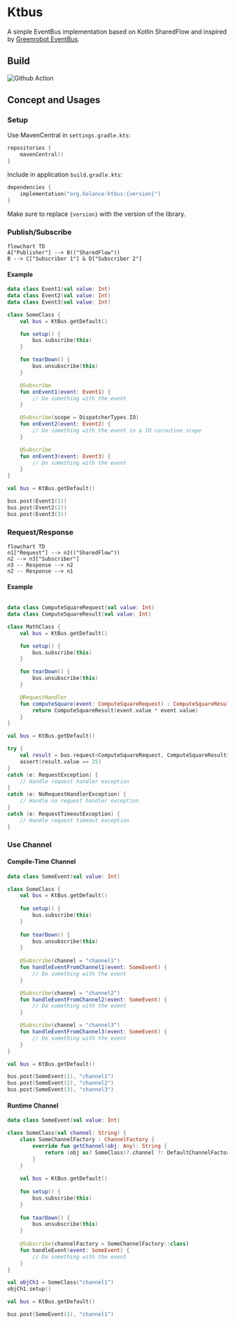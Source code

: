 # Ktbus

A simple EventBus implementation based on Kotlin SharedFlow and inspired by 
[Greenrobot EventBus](https://github.com/greenrobot/EventBus).

## Build

![Github Action](https://github.com/holance/ktbus/actions/workflows/ci.yml/badge.svg)

## Concept and Usages

### Setup

Use MavenCentral in `settings.gradle.kts`:

```kotlin
repositories {
    mavenCentral()
}
```

Include in application `build.gradle.kts`:

```kotlin
dependencies {
    implementation("org.holance:ktbus:{version}")
}
```

Make sure to replace `{version}` with the version of the library.

### Publish/Subscribe

```mermaid
flowchart TD
A["Publisher"] --> B(("SharedFlow"))
B --> C["Subscriber 1"] & D["Subscriber 2"]
```

#### Example

```kotlin
data class Event1(val value: Int)
data class Event2(val value: Int)
data class Event3(val value: Int)

class SomeClass {
    val bus = KtBus.getDefault()

    fun setup() {
        bus.subscribe(this)
    }

    fun tearDown() {
        bus.unsubscribe(this)
    }

    @Subscribe
    fun onEvent1(event: Event1) {
        // Do something with the event
    }

    @Subscribe(scope = DispatcherTypes.IO)
    fun onEvent2(event: Event2) {
        // Do something with the event in a IO coroutine scope
    }

    @Subscribe
    fun onEvent3(event: Event3) {
        // Do something with the event
    }
}

val bus = KtBus.getDefault()

bus.post(Event1(1))
bus.post(Event2(2))
bus.post(Event3(3))
```


### Request/Response

```mermaid
flowchart TD
n1["Request"] --> n2(("SharedFlow"))
n2 --> n3["Subscriber"]
n3 -- Response --> n2
n2 -- Response --> n1
```

#### Example

```kotlin

data class ComputeSquareRequest(val value: Int)
data class ComputeSquareResult(val value: Int)

class MathClass {
    val bus = KtBus.getDefault()

    fun setup() {
        bus.subscribe(this)
    }

    fun tearDown() {
        bus.unsubscribe(this)
    }

    @RequestHandler
    fun computeSquare(event: ComputeSquareRequest) : ComputeSquareResult {
        return ComputeSquareResult(event.value * event.value)
    }
}

val bus = KtBus.getDefault()

try {
    val result = bus.request<ComputeSquareRequest, ComputeSquareResult>(ComputeSquareRequest(5))    
    assert(result.value == 25)
}
catch (e: RequestException) {
    // Handle request handler exception
}
catch (e: NoRequestHandlerException) {
    // Handle no request handler exception
}
catch (e: RequestTimeoutException) {
    // Handle request timeout exception
}

```

### Use Channel

#### Compile-Time Channel

```kotlin
data class SomeEvent(val value: Int)

class SomeClass {
    val bus = KtBus.getDefault()
    
    fun setup() {
        bus.subscribe(this)
    }
    
    fun tearDown() {
        bus.unsubscribe(this)
    }
    
    @Subscribe(channel = "channel1")
    fun handleEventFromChannel1(event: SomeEvent) {
        // Do something with the event
    }

    @Subscribe(channel = "channel2")
    fun handleEventFromChannel2(event: SomeEvent) {
        // Do something with the event
    }

    @Subscribe(channel = "channel3")
    fun handleEventFromChannel3(event: SomeEvent) {
        // Do something with the event
    }
}

val bus = KtBus.getDefault()

bus.post(SomeEvent(1), "channel1")
bus.post(SomeEvent(2), "channel2")
bus.post(SomeEvent(3), "channel3")
```

#### Runtime Channel

```kotlin
data class SomeEvent(val value: Int)

class SomeClass(val channel: String) {
    class SomeChannelFactory : ChannelFactory {
        override fun getChannel(obj: Any): String {
            return (obj as? SomeClass)?.channel ?: DefaultChannelFactory.DEFAULT_CHANNEL
        }
    }
    
    val bus = KtBus.getDefault()
    
    fun setup() {
        bus.subscribe(this)
    }
    
    fun tearDown() {
        bus.unsubscribe(this)
    }
    
    @Subscribe(channelFactory = SomeChannelFactory::class)
    fun handleEvent(event: SomeEvent) {
        // Do something with the event
    }
}

val objCh1 = SomeClass("channel1")
objCh1.setup()

val bus = KtBus.getDefault()

bus.post(SomeEvent(1), "channel1")
```
